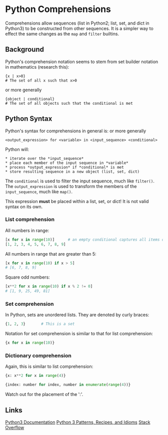 # Python Comprehensions

Comprehensions allow sequences (list in Python2; list, set, and dict in Python3)
to be constructed from other sequences.
It is a simpler way to effect the same changes as the `map` and `filter` builtins.


## Background

Python's comprehension notation seems to stem from set builder notation in mathematics (research this):
```
{x | x>0}
# The set of all x such that x>0
```
or more generally
```
{object | conditional}
# The set of all objects such that the conditional is met
```


## Python Syntax

Python's syntax for comprehensions in general is:
or more generally

```
<output_expression> for <variable> in <input_sequence> <conditional>
```

Python will:

    * iterate over the *input_sequence*
    * place each member of the input sequence in *variable*
    * process *output_expression* if *conditional* is met
    * store resulting sequence in a new object (list, set, dict)

The `conditional` is used to filter the input sequence, much like `filter()`.
The `output_expression` is used to transform the members of the `input_sequence`, much like `map()`.

This expression **must** be placed within a list, set, or dict!
It is not valid syntax on its own.


### List comprehension

All numbers in range:
```python
[x for x in range(10)]      # an empty conditional captures all items of the input sequence
[1, 2, 3, 4, 5, 6, 7, 8, 9]
```

All numbers in range that are greater than 5:
```python
[x for x in range(10) if x > 5]
# [6, 7, 8, 9]
```

Square odd numbers:
```python
[x**2 for x in range(10) if x % 2 != 0]
# [1, 9, 25, 49, 81]
```


### Set comprehension

In Python, sets are unordered lists.
They are denoted by curly braces:

```python
{1, 2, 3}       # This is a set
```

Notation for set comprehension is similar to that for list comprehension:

```python
{x for x in range(10)}
```

### Dictionary comprehension

Again, this is similar to list comprehension:

```python
{x: x**2 for x in range(4)}
```

```python
{index: number for index, number in enumerate(range(4))}
```

Watch out for the placement of the ':'.


## Links

[Python3 Documentation](https://docs.python.org/3/tutorial/datastructures.html#list-comprehensions)
[Python 3 Patterns, Recipes, and Idioms](https://python-3-patterns-idioms-test.readthedocs.io/en/latest/Comprehensions.html)
[Stack Overflow](https://stackoverflow.com/questions/34835951/what-does-list-comprehension-mean-how-does-it-work-and-how-can-i-use-it)
